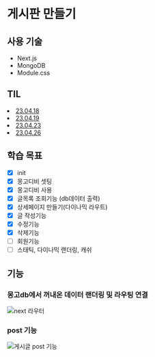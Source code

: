 # 게시판 만들기
## 사용 기술

- Next.js
- MongoDB
- Module.css

## TIL
<li><a href="https://github.com/rowooncoding/my-notice/wiki/23.04.18">23.04.18</a></li>
<li><a href="https://github.com/rowooncoding/my-notice/wiki/23-04-19">23.04.19</a></li>
<li><a href="https://github.com/rowooncoding/my-notice/wiki/23.04.23">23.04.23</a></li>
<li><a href="https://github.com/rowooncoding/my-notice/wiki/23.04.26">23.04.26</a></li>

## 학습 목표

- [x]  init
- [x]  몽고디비 셋팅
- [x]  몽고디비 사용
- [x]  글목록 조회기능 (db데이터 출력)
- [x]  상세페이지 만들기(다이나믹 라우트)
- [x]  글 작성기능
- [x]  수정기능
- [x]  삭제기능
- [ ]  회원기능
- [ ]  스태틱, 다이나믹 랜더링, 캐쉬

## 기능
### 몽고db에서 꺼내온 데이터 랜더링 및 라우팅 연결
![next 라우터](https://user-images.githubusercontent.com/114975279/232765673-72983942-00d5-460e-ab92-19642733309f.gif)
### post 기능
![게시글 post 기능](https://user-images.githubusercontent.com/114975279/233938244-93a47e25-bad4-4ba2-9641-618c77a199ab.gif)
